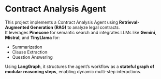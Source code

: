 # Contract Analysis Agent

This project implements a Contract Analysis Agent using **Retrieval-Augmented Generation (RAG)** to analyze legal contracts.  
It leverages **Pinecone** for semantic search and integrates LLMs like **Gemini**, **Mistral**, and **TinyLlama** for:
- Summarization  
- Clause Extraction 
- Question Answering  

Using **LangGraph**, it structures the agent’s workflow as a **stateful graph of modular reasoning steps**, enabling dynamic multi-step interactions.

